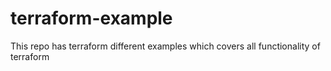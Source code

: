 # terraform-example
This repo has terraform different examples which covers all functionality of terraform
